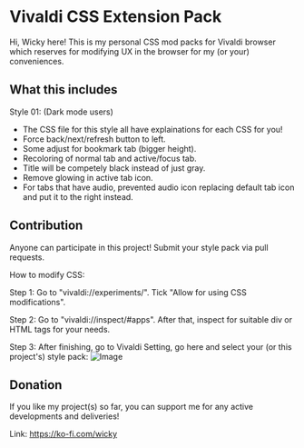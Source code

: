 
# Vivaldi CSS Extension Pack

Hi, Wicky here! This is my personal CSS mod packs for Vivaldi browser which reserves for modifying UX in the browser for my (or your) conveniences.

## What this includes

Style 01: (Dark mode users)
+ The CSS file for this style all have explainations for each CSS for you!
+ Force back/next/refresh button to left.
+ Some adjust for bookmark tab (bigger height).
+ Recoloring of normal tab and active/focus tab.
+ Title will be competely black instead of just gray.
+ Remove glowing in active tab icon.
+ For tabs that have audio, prevented audio icon replacing default tab icon and put it to the right instead.

## Contribution

Anyone can participate in this project! Submit your style pack via pull requests.

How to modify CSS:

Step 1: Go to "vivaldi://experiments/". Tick "Allow for using CSS modifications".

Step 2: Go to "vivaldi://inspect/#apps". After that, inspect for suitable div or HTML tags for your needs.

Step 3: After finishing, go to Vivaldi Setting, go here and select your (or this project's) style pack:
![Image](https://i.imgur.com/68omEI4.png)

## Donation
If you like my project(s) so far, you can support me for any active developments and deliveries!

Link: https://ko-fi.com/wicky